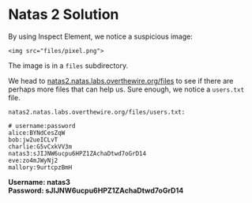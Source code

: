 # Natas 2 Solution

By using Inspect Element, we notice a suspicious image:

```
<img src="files/pixel.png">
```

The image is in a `files` subdirectory.

We head to [natas2.natas.labs.overthewire.org/files](http://natas2.natas.labs.overthewire.org/files) to see if there are perhaps more files that can help us. Sure enough, we notice a `users.txt` file.

```
natas2.natas.labs.overthewire.org/files/users.txt:

# username:password
alice:BYNdCesZqW
bob:jw2ueICLvT
charlie:G5vCxkVV3m
natas3:sJIJNW6ucpu6HPZ1ZAchaDtwd7oGrD14
eve:zo4mJWyNj2
mallory:9urtcpzBmH
```

**Username: natas3**  
**Password: sJIJNW6ucpu6HPZ1ZAchaDtwd7oGrD14**
